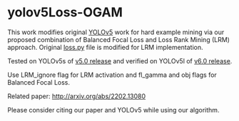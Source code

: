 # yolov5Loss-OGAM

This work modifies original [YOLOv5](https://github.com/ultralytics/yolov5) work for hard example mining via our proposed combination of Balanced Focal Loss and Loss Rank Mining (LRM) approach. Original [loss.py](https://github.com/ultralytics/yolov5/blob/master/utils/loss.py) file is modified for LRM implementation.

Tested on YOLOv5s of [v5.0 release](https://github.com/ultralytics/yolov5/releases/tag/v5.0) and verified on YOLOv5l of [v6.0 release](https://github.com/ultralytics/yolov5/releases/tag/v6.0).

Use LRM_ignore flag for LRM activation and fl_gamma and obj flags for Balanced Focal Loss.

Related paper: http://arxiv.org/abs/2202.13080

Please consider citing our paper and YOLOv5 while using our algorithm.



